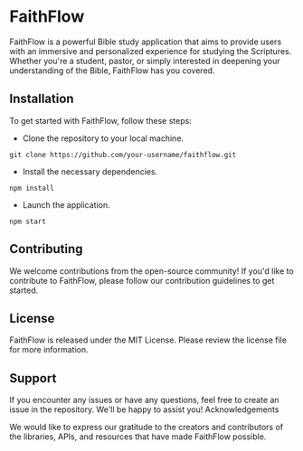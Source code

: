 # FaithFlow

FaithFlow is a powerful Bible study application that aims to provide users with an immersive and personalized experience for studying the Scriptures. Whether you're a student, pastor, or simply interested in deepening your understanding of the Bible, FaithFlow has you covered.

## Installation

To get started with FaithFlow, follow these steps:

- Clone the repository to your local machine.

```git clone https://github.com/your-username/faithflow.git```

- Install the necessary dependencies.

```npm install```

- Launch the application.

```npm start```

## Contributing

We welcome contributions from the open-source community! If you'd like to contribute to FaithFlow, please follow our contribution guidelines to get started.

## License

FaithFlow is released under the MIT License. Please review the license file for more information.

## Support

If you encounter any issues or have any questions, feel free to create an issue in the repository. We'll be happy to assist you!
Acknowledgements

We would like to express our gratitude to the creators and contributors of the libraries, APIs, and resources that have made FaithFlow possible.
